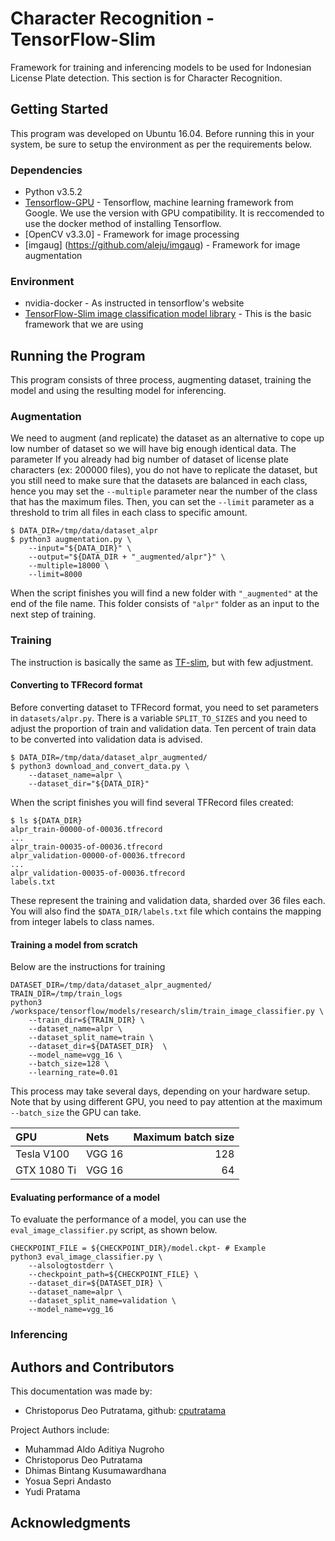 # Character Recognition - TensorFlow-Slim

Framework for training and inferencing models to be used for Indonesian License Plate detection. This section is for Character Recognition.

## Getting Started

This program was developed on Ubuntu 16.04. Before running this in your system, be sure to setup the environment as per the requirements below.

### Dependencies

* Python v3.5.2
* [Tensorflow-GPU](https://www.tensorflow.org/install/install_linux) - Tensorflow, machine learning framework from Google. We use the version with GPU compatibility. It is reccomended to use the docker method of installing Tensorflow.
* [OpenCV v3.3.0] - Framework for image processing
* [imgaug] (https://github.com/aleju/imgaug) - Framework for image augmentation


### Environment

* nvidia-docker - As instructed in tensorflow's website
* [TensorFlow-Slim image classification model library](https://github.com/tensorflow/models/tree/master/research/slim) - This is the basic framework that we are using

## Running the Program

This program consists of three process, augmenting dataset, training the model and using the resulting model for inferencing.

### Augmentation 

We need to augment (and replicate) the dataset as an alternative to cope up low number of dataset so we will have big enough identical data. The parameter If you already had big number of dataset of license plate characters (ex: 200000 files), you do not have to replicate the dataset, but you still need to make sure that the datasets are balanced in each class, hence you may set the `--multiple` parameter near the number of the class that has the maximum files. Then, you can set the `--limit` parameter as a threshold to trim all files in each class to specific amount.

```shell
$ DATA_DIR=/tmp/data/dataset_alpr
$ python3 augmentation.py \
    --input="${DATA_DIR}" \
	--output="${DATA_DIR + "_augmented/alpr"}" \
    --multiple=18000 \
    --limit=8000	
```
When the script finishes you will find a new folder with `"_augmented"` at the end of the file name. This folder consists of `"alpr"` folder as an input to the next step of training.

### Training

The instruction is basically the same as [TF-slim](https://github.com/tensorflow/tensorflow/tree/master/tensorflow/contrib/slim), but with few adjustment.

#### Converting to TFRecord format

Before converting dataset to TFRecord format, you need to set parameters in `datasets/alpr.py`. There is a variable `SPLIT_TO_SIZES` and you need to adjust the proportion of train and validation data. Ten percent of train data to be converted into validation data is advised.

```shell
$ DATA_DIR=/tmp/data/dataset_alpr_augmented/
$ python3 download_and_convert_data.py \
    --dataset_name=alpr \
    --dataset_dir="${DATA_DIR}"
```

When the script finishes you will find several TFRecord files created:

```shell
$ ls ${DATA_DIR}
alpr_train-00000-of-00036.tfrecord
...
alpr_train-00035-of-00036.tfrecord
alpr_validation-00000-of-00036.tfrecord
...
alpr_validation-00035-of-00036.tfrecord
labels.txt
```
These represent the training and validation data, sharded over 36 files each. You will also find the `$DATA_DIR/labels.txt` file which contains the mapping from integer labels to class names.

#### Training a model from scratch
Below are the instructions for training

```shell
DATASET_DIR=/tmp/data/dataset_alpr_augmented/
TRAIN_DIR=/tmp/train_logs
python3 /workspace/tensorflow/models/research/slim/train_image_classifier.py \
    --train_dir=${TRAIN_DIR} \
    --dataset_name=alpr \
    --dataset_split_name=train \
    --dataset_dir=${DATASET_DIR}  \
    --model_name=vgg_16 \
    --batch_size=128 \
    --learning_rate=0.01
```
This process may take several days, depending on your hardware setup.
Note that by using different GPU, you need to pay attention at the maximum `--batch_size` the GPU can take.

 |GPU|Nets|Maximum batch size|
 |:---|:---|---:|
 |Tesla V100|VGG 16|128|
 |GTX 1080 Ti|VGG 16|64|

#### Evaluating performance of a model

To evaluate the performance of a model, you can use the `eval_image_classifier.py` script, as shown below.

```shell
CHECKPOINT_FILE = ${CHECKPOINT_DIR}/model.ckpt- # Example
python3 eval_image_classifier.py \
    --alsologtostderr \
    --checkpoint_path=${CHECKPOINT_FILE} \
    --dataset_dir=${DATASET_DIR} \
    --dataset_name=alpr \
    --dataset_split_name=validation \
    --model_name=vgg_16
```

### Inferencing


## Authors and Contributors

This documentation was made by:
* Christoporus Deo Putratama,
  github: [cputratama](https://github.com/cputratama)


Project Authors include:

* Muhammad Aldo Aditiya Nugroho
* Christoporus Deo Putratama
* Dhimas Bintang Kusumawardhana
* Yosua Sepri Andasto
* Yudi Pratama

## Acknowledgments



